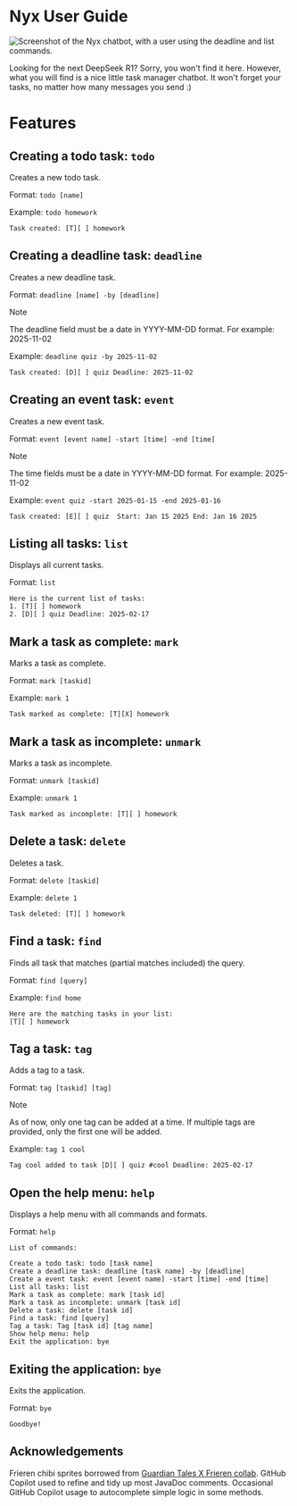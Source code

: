 # Nyx User Guide

![Screenshot of the Nyx chatbot, with a user using the deadline and 
list commands.](Ui.png)

Looking for the next DeepSeek R1? Sorry, you won't find it here. However, what you will find is a nice 
little task manager chatbot. It won't forget your tasks, no matter how many messages you send :)

# Features

## Creating a todo task: `todo`

Creates a new todo task.

Format: `todo [name]`

Example: `todo homework`

```
Task created: [T][ ] homework
```

## Creating a deadline task: `deadline`

Creates a new deadline task.

Format: `deadline [name] -by [deadline]`

> [!NOTE]
> The deadline field must be a date in YYYY-MM-DD format. 
> For example: 2025-11-02

Example: `deadline quiz -by 2025-11-02`

```
Task created: [D][ ] quiz Deadline: 2025-11-02
```

## Creating an event task: `event`

Creates a new event task.

Format: `event [event name] -start [time] -end [time]`

> [!NOTE]
> The time fields must be a date in YYYY-MM-DD format.
> For example: 2025-11-02

Example: `event quiz -start 2025-01-15 -end 2025-01-16`

```
Task created: [E][ ] quiz  Start: Jan 15 2025 End: Jan 16 2025
```

## Listing all tasks: `list`

Displays all current tasks.

Format: `list`

```
Here is the current list of tasks:
1. [T][ ] homework
2. [D][ ] quiz Deadline: 2025-02-17
```

## Mark a task as complete: `mark`

Marks a task as complete.

Format: `mark [taskid]`

Example: `mark 1`

```
Task marked as complete: [T][X] homework
```

## Mark a task as incomplete: `unmark`

Marks a task as incomplete.

Format: `unmark [taskid]`

Example: `unmark 1`

```
Task marked as incomplete: [T][ ] homework
```

## Delete a task: `delete`

Deletes a task.

Format: `delete [taskid]`

Example: `delete 1`

```
Task deleted: [T][ ] homework
```

## Find a task: `find`

Finds all task that matches (partial matches included) the query.

Format: `find [query]`

Example: `find home`

```
Here are the matching tasks in your list:
[T][ ] homework
```

## Tag a task: `tag`

Adds a tag to a task.

Format: `tag [taskid] [tag]`

> [!NOTE]
> As of now, only one tag can be added at a time. If multiple tags
> are provided, only the first one will be added.

Example: `tag 1 cool`

```
Tag cool added to task [D][ ] quiz #cool Deadline: 2025-02-17
```

## Open the help menu: `help`

Displays a help menu with all commands and formats.

Format: `help`

```
List of commands:

Create a todo task: todo [task name]
Create a deadline task: deadline [task name] -by [deadline]
Create a event task: event [event name] -start [time] -end [time]
List all tasks: list
Mark a task as complete: mark [task id]
Mark a task as incomplete: unmark [task id]
Delete a task: delete [task id]
Find a task: find [query]
Tag a task: Tag [task id] [tag name]
Show help menu: help
Exit the application: bye
```

## Exiting the application: `bye`
Exits the application.

Format: `bye`

```
Goodbye!
```

## Acknowledgements
Frieren chibi sprites borrowed from [Guardian Tales X Frieren collab](https://www.facebook.com/permalink.php/?story_fbid=122175340070092928&id=61552787855398).
GitHub Copilot used to refine and tidy up most JavaDoc comments.
Occasional GitHub Copilot usage to autocomplete simple logic in some methods.